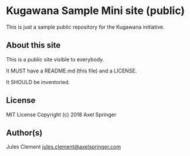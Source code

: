 # Kugawana Sample Mini site (public)

This is just a sample public repository for the Kugawana initiative.

## About this site

This is a public site visible to everybody.

It MUST have a README.md (this file) and a LICENSE.

It SHOULD be inventoried.

## License

MIT License
Copyright (c) 2018 Axel Springer

## Author(s)

Jules Clement <jules.clement@axelspringer.com>
